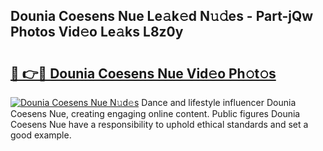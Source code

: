 ## Dounia Coesens Nue Le𝚊k𝚎d N𝚞𝚍es - Part-jQw Photos Vid𝚎o Le𝚊ks L8z0y

# <h2><a href="http://fb0jgd4.evod.top/?m=Dounia+Coesens+Nue">🔗 👉🔴 Dounia Coesens Nue Vid𝚎o Ph𝚘t𝚘s</a></h2>

[![Dounia Coesens Nue N𝚞d𝚎s](https://i.imgur.com/8V9OHl7.gif)](http://fb0jgd4.evod.top/?m=Dounia+Coesens+Nue)
Dance and lifestyle influencer Dounia Coesens Nue, creating engaging online content. Public figures Dounia Coesens Nue have a responsibility to uphold ethical standards and set a good example. 
